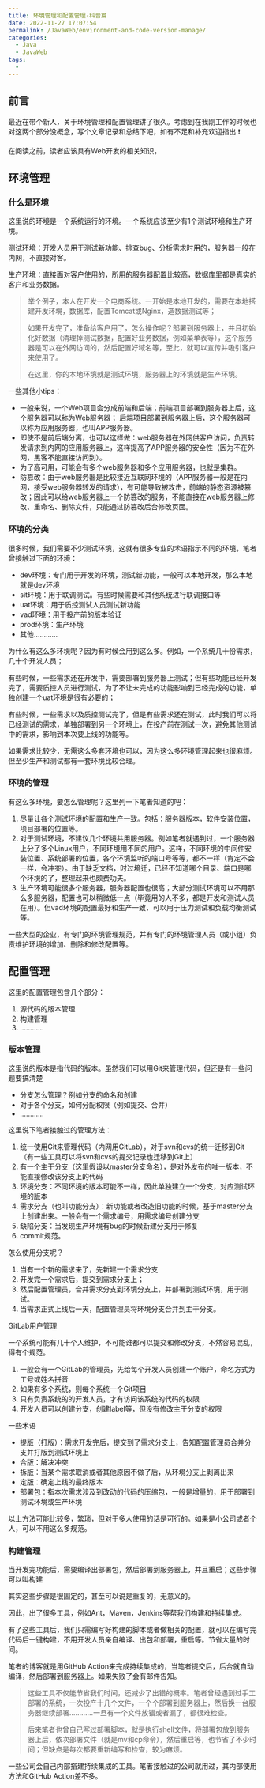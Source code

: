 ```yaml
---
title: 环境管理和配置管理-科普篇
date: 2022-11-27 17:07:54
permalink: /JavaWeb/environment-and-code-version-manage/
categories:
  - Java
  - JavaWeb
tags:
  - 
---
```

## 前言

最近在带个新人，关于环境管理和配置管理讲了很久。考虑到在我刚工作的时候也对这两个部分没概念，写个文章记录和总结下吧，如有不足和补充欢迎指出 ❗️

在阅读之前，读者应该具有Web开发的相关知识，

## 环境管理

### 什么是环境

这里说的环境是一个系统运行的环境。一个系统应该至少有1个测试环境和生产环境。

测试环境：开发人员用于测试新功能、排查bug、分析需求时用的，服务器一般在内网，不直接对客。

生产环境：直接面对客户使用的，所用的服务器配置比较高，数据库里都是真实的客户和业务数据。

> 举个例子，本人在开发一个电商系统。一开始是本地开发的，需要在本地搭建开发环境，数据库，配置Tomcat或Nginx，造数据测试等；
>
> 如果开发完了，准备给客户用了，怎么操作呢？部署到服务器上，并且初始化好数据（清理掉测试数据，配置好业务数据，例如菜单表等），这个服务器是可以在外网访问的，然后配置好域名等，至此，就可以宣传并吸引客户来使用了。
>
> 在这里，你的本地环境就是测试环境，服务器上的环境就是生产环境。
>

一些其他小tips：

* 一般来说，一个Web项目会分成前端和后端；前端项目部署到服务器上后，这个服务器可以称为Web服务器；  后端项目部署到服务器上后，这个服务器可以称为应用服务器，也叫APP服务器。
* 即使不是前后端分离，也可以这样做：web服务器在外网供客户访问，负责转发请求到内网的应用服务器上，这样提高了APP服务器的安全性（因为不在外网，黑客不能直接访问到）。
* 为了高可用，可能会有多个web服务器和多个应用服务器，也就是集群。
* 防篡改：由于web服务器是比较接近互联网环境的（APP服务器一般是在内网，接受web服务器转发的请求），有可能导致被攻击，前端的静态资源被篡改；因此可以给web服务器上一个防篡改的服务，不能直接在web服务器上修改、重命名、删除文件，只能通过防篡改后台修改页面。

### 环境的分类

很多时候，我们需要不少测试环境，这就有很多专业的术语指示不同的环境，笔者曾接触过下面的环境：

* dev环境：专门用于开发的环境，测试新功能，一般可以本地开发，那么本地就是dev环境
* sit环境：用于联调测试。有些时候需要和其他系统进行联调接口等
* uat环境：用于质控测试人员测试新功能
* vad环境：用于投产前的版本验证
* prod环境：生产环境
* 其他…………

为什么有这么多环境呢？因为有时候会用到这么多。例如，一个系统几十份需求，几十个开发人员；

有些时候，一些需求还在开发中，需要部署到服务器上测试；但有些功能已经开发完了，需要质控人员进行测试，为了不让未完成的功能影响到已经完成的功能，单独创建一个uat环境是很有必要的；

有些时候，一些需求以及质控测试完了，但是有些需求还在测试，此时我们可以将已经测试的需求，单独部署到另一个环境上，在投产前在测试一次，避免其他测试中的需求，影响到本次要上线的功能等。

如果需求比较少，无需这么多套环境也可以，因为这么多环境管理起来也很麻烦。但至少生产和测试都有一套环境比较合理。

### 环境的管理

有这么多环境，要怎么管理呢？这里列一下笔者知道的吧：

1. 尽量让各个测试环境的配置和生产一致。包括：服务器版本，软件安装位置，项目部署的位置等。
2. 对于测试环境，不建议几个环境共用服务器。例如笔者就遇到过，一个服务器上分了多个Linux用户，不同环境用不同的用户。这样，不同环境的中间件安装位置、系统部署的位置，各个环境监听的端口号等等，都不一样（肯定不会一样，会冲突）。由于缺乏文档，时过境迁，已经不知道哪个目录、端口是哪个环境的了，整理起来也颇费功夫。
3. 生产环境可能很多个服务器，服务器配置也很高；大部分测试环境可以不用那么多服务器，配置也可以稍微低一点（毕竟用的人不多，都是开发和测试人员在用）。但vad环境的配置最好和生产一致，可以用于压力测试和负载均衡测试等。

一些大型的企业，有专门的环境管理规范，并有专门的环境管理人员（或小组）负责维护环境的增加、删除和修改配置等。

## 配置管理

这里的配置管理包含几个部分：

1. 源代码的版本管理
2. 构建管理
3. …………

### 版本管理

这里说的版本是指代码的版本。虽然我们可以用Git来管理代码，但还是有一些问题要搞清楚

* 分支怎么管理？例如分支的命名和创建
* 对于各个分支，如何分配权限（例如提交、合并）
* …………

这里说下笔者接触过的管理方法：

1. 统一使用Git来管理代码（内网用GitLab），对于svn和cvs的统一迁移到Git（有一些工具可以将svn和cvs的提交记录也迁移到Git上）
2. 有一个主干分支（这里假设以master分支命名），是对外发布的唯一版本，不能直接修改该分支上的代码
3. 环境分支：不同环境的版本可能不一样，因此单独建立一个分支，对应测试环境的版本
4. 需求分支（也叫功能分支）：新功能或者改造旧功能的时候，基于master分支上创建出来。一般会有一个需求编号，用需求编号创建分支
5. 缺陷分支：当发现生产环境有bug的时候新建分支用于修复
6. commit规范。

怎么使用分支呢？

1. 当有一个新的需求来了，先新建一个需求分支
2. 开发完一个需求后，提交到需求分支上；
3. 然后配置管理员，合并需求分支到环境分支上，并部署到测试环境，用于测试。
4. 当需求正式上线后一天，配置管理员将环境分支合并到主干分支。

GitLab用户管理

一个系统可能有几十个人维护，不可能谁都可以提交和修改分支，不然容易混乱，得有个规范。

1. 一般会有一个GitLab的管理员，先给每个开发人员创建一个账户，命名方式为工号或姓名拼音
2. 如果有多个系统，则每个系统一个Git项目
3. 只有负责系统的的开发人员，才有访问该系统的代码的权限
4. 开发人员可以创建分支，创建label等，但没有修改主干分支的权限

一些术语

* 提版（打版）：需求开发完后，提交到了需求分支上，告知配置管理员合并分支并打版到测试环境上
* 合版：解决冲突
* 拆版：当某个需求取消或者其他原因不做了后，从环境分支上剥离出来
* 定版：确定上线的最终版本
* 部署包：指本次需求涉及到改动的代码的压缩包，一般是增量的，用于部署到测试环境或生产环境

以上方法可能比较多，繁琐，但对于多人使用的话是可行的。如果是小公司或者个人，可以不用这么多规范。

### 构建管理

当开发完功能后，需要编译出部署包，然后部署到服务器上，并且重启；这些步骤可以叫构建

其实这些步骤是很固定的，甚至可以说是重复的，无意义的。

因此，出了很多工具，例如Ant，Maven，Jenkins等帮我们构建和持续集成。

有了这些工具后，我们只需编写好构建的脚本或者做相关的配置，就可以在编写完代码后一键构建，不用开发人员亲自编译、出包和部署，重启等。节省大量的时间。

笔者的博客就是用GitHub Action来完成持续集成的，当笔者提交后，后台就自动编译，然后部署到服务器上。如果失败了会有邮件告知。

> 这些工具不仅能节省我们时间，还减少了出错的概率。笔者曾经遇到过手工部署的系统，一次投产十几个文件，一个个部署到服务器上，然后换一台服务器继续部署…………一旦有一个文件放错或者漏了，都很难检查。
>
> 后来笔者也曾自己写过部署脚本，就是执行shell文件，将部署包放到服务器上后，依次部署文件（就是mv和cp命令），然后重启等，也节省了不少时间；但缺点是每次都要重新编写和检查，较为麻烦。
>

一些公司会自己内部搭建持续集成的工具。笔者接触过的公司就用过，其内部使用方法和GitHub Action差不多。